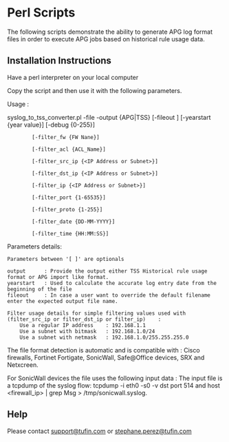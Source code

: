 Perl Scripts
============

The following scripts demonstrate the ability to generate APG log format files in order to execute APG jobs based on historical rule usage data.


Installation Instructions
-------------------------
Have a perl interpreter on your local computer

Copy the script and then use it with the following parameters.

Usage : 

syslog_to_tss_converter.pl -file <filename> -output {APG|TSS} [-fileout <filename>] [-yearstart {year value}] [-debug {0-255}]

			[-filter_fw {FW Nane}] 

			[-filter_acl {ACL_Name}] 

			[-filter_src_ip {<IP Address or Subnet>}] 

			[-filter_dst_ip {<IP Address or Subnet>}] 

			[-filter_ip {<IP Address or Subnet>}] 

			[-filter_port {1-65535}] 

			[-filter_proto {1-255}] 

			[-filter_date {DD-MM-YYYY}] 

			[-filter_time {HH:MM:SS}] 


Parameters details:

	Parameters between '[ ]' are optionals

	output 		: Provide the output either TSS Historical rule usage format or APG import like format.
	yearstart	: Used to calculate the accurate log entry date from the beginning of the file
	fileout 	: In case a user want to override the default filename enter the expected output file name.

	Filter usage details for simple filtering values used with (filter_src_ip or filter_dst_ip or filter_ip)	:
		Use a regular IP address	: 192.168.1.1
		Use a subnet with bitmask	: 192.168.1.0/24
		Use a subnet with netmask	: 192.168.1.0/255.255.255.0

The file format detection is automatic and is compatible with : Cisco firewalls, Fortinet Fortigate, SonicWall, Safe@Office devices, SRX and Netxcreen. 


For SonicWall devices the file uses the following input data : The input file is a tcpdump of the syslog flow: 
	 tcpdump -i eth0 -s0 -v dst port 514 and host <firewall_ip> | grep Msg > /tmp/sonicwall.syslog. 

 

Help
----
Please contact support@tufin.com or stephane.perez@tufin.com